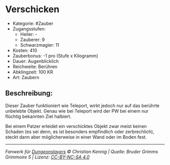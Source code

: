 # Verschicken

- Kategorie: #Zauber
- Zugangsstufen:
  - Heiler: -
  - Zauberer: 9
  - Schwarzmagier: 11
- Kosten: 410
- Zauberbonus: -1 pro (Stufe x Kilogramm)
- Dauer: Augenblicklich
- Reichweite: Berühren
- Abklingzeit: 100 KR
- Art: Zaubern

## Beschreibung:

Dieser Zauber funktioniert wie Teleport, wirkt jedoch nur auf das berührte unbelebte Objekt. Genau wie bei Teleport wird der PW bei einem nur flüchtig bekannten Ziel halbiert.

Bei einem Patzer erleidet ein verschicktes Objekt zwar meist keinen Schaden (es sei denn, es ist besonders empfindlich oder zerbrechlich), steckt dann aber möglicherweise in einer Wand oder im Boden fest.

---

_Fanwerk für [Dungeonslayers](https://www.dungeonslayers.net/) © Christian Kennig | Quelle: Bruder Grimms Grimmoire 5 | Lizenz: [CC-BY-NC-SA 4.0](https://creativecommons.org/licenses/by-nc-sa/4.0/deed.de)_

